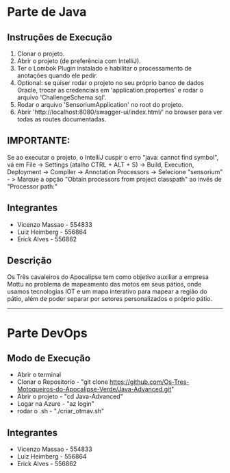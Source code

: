 # Parte de Java

## Instruções de Execução

1. Clonar o projeto.
2. Abrir o projeto (de preferência com IntelliJ).
3. Ter o Lombok Plugin instalado e habilitar o processamento de anotações quando ele pedir.
4. Optional: se quiser rodar o projeto no seu próprio banco de dados Oracle, trocar as credenciais em 'application.properties' e rodar o arquivo 'ChallengeSchema.sql'.
5. Rodar o arquivo 'SensoriumApplication' no root do projeto.
6. Abrir 'http://localhost:8080/swagger-ui/index.html/' no browser para ver todas as routes documentadas.

## IMPORTANTE:

Se ao executar o projeto, o IntelliJ cuspir o erro "java: cannot find symbol", vá em File -> Settings (atalho CTRL + ALT + S) -> Build, Execution, Deployment -> Compiler -> Annotation Processors -> Selecione "sensorium" - > Marque a opção "Obtain processors from project classpath" ao invés de "Processor path:"

## Integrantes

- Vicenzo Massao - 554833
- Luiz Heimberg - 556864
- Erick Alves - 556862

## Descrição

Os Três cavaleiros do Apocalipse tem como objetivo auxiliar a empresa Mottu no problema de mapeamento das motos em seus pátios, onde usamos tecnologias IOT e um mapa interativo para mapear a região do pátio, além de poder separar por setores personalizados o próprio pátio.

---

# Parte DevOps

## Modo de Execução

- Abrir o terminal
- Clonar o Repositorio - "git clone https://github.com/Os-Tres-Motoqueiros-do-Apocalipse-Verde/Java-Advanced.git"
- Abrir o projeto - "cd Java-Advanced"
- Logar na Azure - "az login"
- rodar o .sh - "./criar_otmav.sh"

## Integrantes

- Vicenzo Massao - 554833
- Luiz Heimberg - 556864
- Erick Alves - 556862
